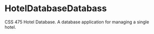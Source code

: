 # HotelDatabaseDatabass
CSS 475 Hotel Database. A database application for managing a single hotel. 
